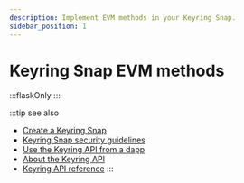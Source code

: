 ```yaml
---
description: Implement EVM methods in your Keyring Snap.
sidebar_position: 1
---
```


# Keyring Snap EVM methods

:::flaskOnly
:::

:::tip see also
- [Create a Keyring Snap](index.md)
- [Keyring Snap security guidelines](security.md)
- [Use the Keyring API from a dapp](../dapp.md)
- [About the Keyring API](../../../concepts/keyring-api.md)
- [Keyring API reference](../../../reference/keyring-api)
:::
